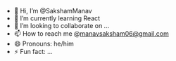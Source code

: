 - 👋 Hi, I’m @SakshamManav
- 🌱 I’m currently learning React
- 💞️ I’m looking to collaborate on ...
- 📫 How to reach me @manavsaksham06@gmail.com
- 😄 Pronouns: he/him
- ⚡ Fun fact: ...

<!---
SakshamManav/SakshamManav is a ✨ special ✨ repository because its `README.md` (this file) appears on your GitHub profile.
You can click the Preview link to take a look at your changes.
--->
